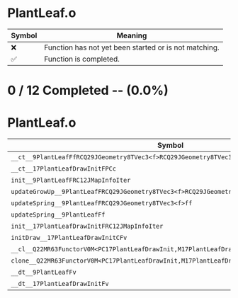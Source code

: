 # PlantLeaf.o
| Symbol | Meaning 
| ------------- | ------------- 
| :x: | Function has not yet been started or is not matching. 
| :white_check_mark: | Function is completed. 


# 0 / 12 Completed -- (0.0%)
# PlantLeaf.o
| Symbol | Decompiled? |
| ------------- | ------------- |
| `__ct__9PlantLeafFfRCQ29JGeometry8TVec3<f>RCQ29JGeometry8TVec3<f>f` | :x: |
| `__ct__17PlantLeafDrawInitFPCc` | :x: |
| `init__9PlantLeafFRC12JMapInfoIter` | :x: |
| `updateGrowUp__9PlantLeafFRCQ29JGeometry8TVec3<f>RCQ29JGeometry8TVec3<f>ff` | :x: |
| `updateSpring__9PlantLeafFRCQ29JGeometry8TVec3<f>ff` | :x: |
| `updateSpring__9PlantLeafFf` | :x: |
| `init__17PlantLeafDrawInitFRC12JMapInfoIter` | :x: |
| `initDraw__17PlantLeafDrawInitCFv` | :x: |
| `__cl__Q22MR63FunctorV0M<PC17PlantLeafDrawInit,M17PlantLeafDrawInitFPCvPCv_v>CFv` | :x: |
| `clone__Q22MR63FunctorV0M<PC17PlantLeafDrawInit,M17PlantLeafDrawInitFPCvPCv_v>CFP7JKRHeap` | :x: |
| `__dt__9PlantLeafFv` | :x: |
| `__dt__17PlantLeafDrawInitFv` | :x: |
